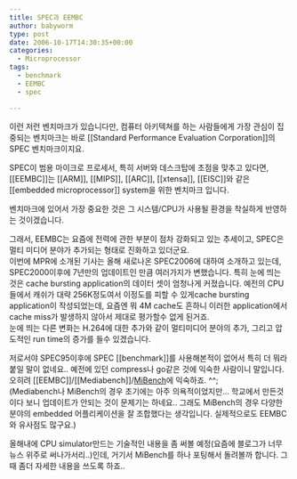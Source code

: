 ```yaml
---
title: SPEC과 EEMBC
author: babyworm
type: post
date: 2006-10-17T14:30:35+00:00
categories:
  - Microprocessor
tags:
  - benchmark
  - EEMBC
  - spec

---
```

이런 저런 벤치마크가 있습니다만, 컴퓨터 아키텍쳐를 하는 사람들에게 가장 관심이 집중되는 벤치마크는 바로 [[Standard Performance Evaluation Corporation]]의 SPEC 벤치마크이지요.

SPEC이 범용 마이크로 프로세서, 특히 서버와 데스크탑에 초점을 맞추고 있다면, [[EEMBC]]는 [[ARM]], [[MIPS]], [[ARC]], [[xtensa]], [[EISC]]와 같은 [[embedded microprocessor]] system을 위한 벤치마크 입니다.

벤치마크에 있어서 가장 중요한 것은 그 시스템/CPU가 사용될 환경을 착실하게 반영하는 것이겠습니다.

그래서, EEMBC는 요즘에 전력에 관한 부분이 점차 강화되고 있는 추세이고, SPEC은 멀티 미디어 분야가 추가되는 형태로 진화하고 있더군요.  
이번에 MPR에 소개된 기사는 올해 새로나온 SPEC2006에 대하여 소개하고 있는데, SPEC2000이후에 7년만의 업데이트인 만큼 여러가지가 변했습니다. 특히 눈에 띄는 것은 cache bursting application의 데이터 셋이 엄청나게 커졌습니다. 예전의 CPU들에서 캐쉬가 대략 256K정도여서 이정도를 피할 수 있게cache bursting application이 작성되었는데, 요즘엔 뭐 4M cache도 흔하니 이러한 application에서 cache miss가 발생하지 않아서 제대로 평가할수 없게 된거죠.  
눈에 띄는 다른 변화는 H.264에 대한 추가와 같이 멀티미디어 분야의 추가, 그리고 압도적인 run time의 증가를 들수 있겠습니다.

저로서야 SPEC95이후에 SPEC [[benchmark]]를 사용해본적이 없어서 특히 더 뭐라 붙일 말이 없네요.. 예전에 있던 compress나 go같은 것에 익숙한 사람이니 말입니다.  오히려 [[EEMBC]]/[[Mediabench]]/<a href="http://www.eecs.umich.edu/mibench/" target="_blank">MiBench</a>에 익숙하죠. ^^;  
(Mediabench나 MiBench의 경우 초기에는 아주 의욕적이었지만&#8230; 학교에서 만든것이다 보니 업데이트가 안되는 것이 문제기는 하네요.. 그래도 MiBench의 경우 다양한 분야의 embedded 어플리케이션을 잘 조합했다는 생각입니다. 실제적으로도 EEMBC와 유사점도 많구요.)

올해내에 CPU simulator만드는 기술적인 내용을 좀 써볼 예정(요즘에 블로그가 너무 뉴스 위주로 써나가서리..)인데, 거기서 MiBench를 하나 포팅해서 돌려볼까 합니다. 그때 좀더 자세한 내용을 쓰도록 하죠..
